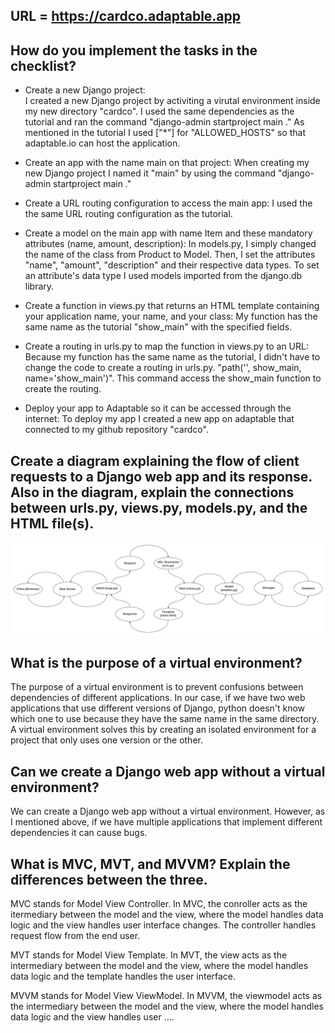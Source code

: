 ## URL = https://cardco.adaptable.app

## How do you implement the tasks in the checklist?

* Create a new Django project:<br>
I created a new Django project by activiting a virutal environment inside my new directory "cardco". I used the same dependencies as the tutorial and ran the command "django-admin startproject main ." As mentioned in the tutorial I used ["*"] for "ALLOWED_HOSTS" so that adaptable.io can host the application.

* Create an app with the name main on that project:
When creating my new Django project I named it "main" by using the command "django-admin startproject main ."

* Create a URL routing configuration to access the main app:
I used the the same URL routing configuration as the tutorial.

* Create a model on the main app with name Item and these mandatory attributes (name, amount, description):
In models.py, I simply changed the name of the class from Product to Model. Then, I set the attributes "name", "amount", "description" and their respective data types. To set an attribute's data type I used models imported from the django.db library.

* Create a function in views.py that returns an HTML template containing your application name, your name, and your class:
My function has the same name as the tutorial "show_main" with the specified fields.

* Create a routing in urls.py to map the function in views.py to an URL:
Because my function has the same name as the tutorial, I didn't have to change the code to create a routing in urls.py. "path('', show_main, name='show_main')". This command access the show_main function to create the routing.

* Deploy your app to Adaptable so it can be accessed through the internet:
To deploy my app I created a new app on adaptable that connected to my github repository "cardco".

## Create a diagram explaining the flow of client requests to a Django web app and its response. Also in the diagram, explain the connections between urls.py, views.py, models.py, and the HTML file(s).
![Alt text](<diagram.jpeg>)


## What is the purpose of a virtual environment?

The purpose of a virtual environment is to prevent confusions between dependencies of different applications. In our case, if we have two web applications that use different versions of Django, python doesn't know which one to use because they have the same name in the same directory. A virtual environment solves this by creating an isolated environment for a project that only uses one version or the other.

## Can we create a Django web app without a virtual environment?

We can create a Django web app without a virtual environment. However, as I mentioned above, if we have multiple applications that implement different dependencies it can cause bugs.

## What is MVC, MVT, and MVVM? Explain the differences between the three.

MVC stands for Model View Controller. In MVC, the conroller acts as the itermediary between the model and the view, where the model handles data logic and the view handles user interface changes. The controller handles request flow from the end user.

MVT stands for Model View Template. In MVT, the view acts as the intermediary between the model and the view, where the model handles data logic and the template handles the user interface.

MVVM stands for Model View ViewModel. In MVVM, the viewmodel acts as the intermediary between the model and the view, where the model handles data logic and the view handles user ....